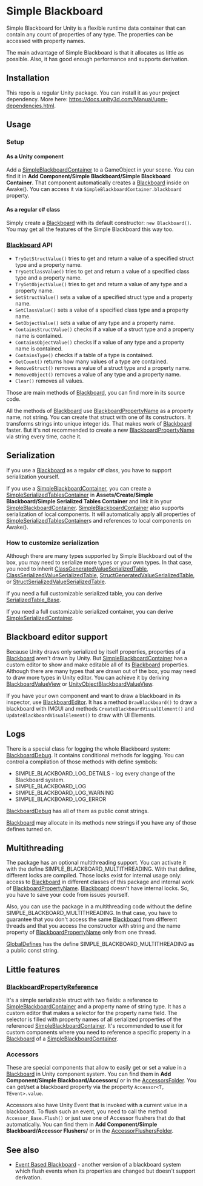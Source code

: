 # Simple Blackboard
Simple Blackboard for Unity is a flexible runtime data container that can contain any count of properties of any type.
The properties can be accessed with property names.

The main advantage of Simple Blackboard is that it allocates as little as possible.
Also, it has good enough performance and supports derivation.

## Installation

This repo is a regular Unity package. You can install it as your project dependency.
More here: https://docs.unity3d.com/Manual/upm-dependencies.html.

## Usage

### Setup

#### As a Unity component

Add a [SimpleBlackboardContainer] to a GameObject in your scene.
You can find it in **Add Component/Simple Blackboard/Simple Blackboard Container**.
That component automatically creates a [Blackboard] inside on Awake().
You can access it via `SimpleBlackboardContainer.blackboard` property.

#### As a regular c# class

Simply create a [Blackboard] with its default constructor: `new Blackboard()`.
You may get all the features of the Simple Blackboard this way too.


### [Blackboard] API

- `TryGetStructValue()` tries to get and return a value of a specified struct type and a property name.
- `TryGetClassValue()` tries to get and return a value of a specified class type and a property name.
- `TryGetObjectValue()` tries to get and return a value of any type and a property name.
- `SetStructValue()` sets a value of a specified struct type and a property name.
- `SetClassValue()` sets a value of a specified class type and a property name.
- `SetObjectValue()` sets a value of any type and a property name.
- `ContainsStructValue()` checks if a value of a struct type and a property name is contained.
- `ContainsObjectValue()` checks if a value of any type and a property name is contained.
- `ContainsType()` checks if a table of a type is contained.
- `GetCount()` returns how many values of a type are contained.
- `RemoveStruct()` removes a value of a struct type and a property name.
- `RemoveObject()` removes a value of any type and a property name.
- `Clear()` removes all values.

Those are main methods of [Blackboard], you can find more in its source code.

All the methods of [Blackboard] use [BlackboardPropertyName]
as a property name, not string. You can create that struct with one of its constructors. 
It transforms strings into unique integer ids. That makes work of [Blackboard] faster. 
But it's not recommended to create a new [BlackboardPropertyName] via string every time, cache it.

## Serialization

If you use a [Blackboard] as a regular c# class, you have to support serialization yourself.

If you use a [SimpleBlackboardContainer], you can create a [SimpleSerializedTablesContainer]
in **Assets/Create/Simple Blackboard/Simple Serialized Tables Container** 
and link it in your [SimpleBlackboardContainer].
[SimpleBlackboardContainer] also supports serialization of local components.
It will automatically apply all properties of [SimpleSerializedTablesContainer]s and references 
to local components on Awake().

### How to customize serialization

Although there are many types supported by Simple Blackboard out of the box, 
you may need to serialize more types or your own types.
In that case, you need to inherit [ClassGeneratedValueSerializedTable], [ClassSerializedValueSerializedTable],
[StructGeneratedValueSerializedTable], or [StructSerializedValueSerializedTable].

If you need a full customizable serialized table, you can derive [SerializedTable_Base].

If you need a full customizable serialized container, you can derive [SimpleSerializedContainer].

## Blackboard editor support

Because Unity draws only serialized by itself properties, 
properties of a [Blackboard] aren't drawn by Unity. 
But [SimpleBlackboardContainer] has a custom editor to show and make editable all of its [Blackboard] properties.
Although there are many types that are drawn out of the box, you may need to draw more types in Unity editor. 
You can achieve it by deriving [BlackboardValueView] or [UnityObjectBlackboardValueView].

If you have your own component and want to draw a blackboard in its inspector, use [BlackboardEditor].
It has a method `DrawBlackboard()` to draw a blackboard with IMGUI 
and methods `CreateBlackboardVisualElement()` and `UpdateBlackboardVisualElement()` to draw with UI Elements.

## Logs

There is a special class for logging the whole Blackboard system: [BlackboardDebug].
It contains conditional methods for logging. You can control a compilation of those methods with define symbols:
- SIMPLE_BLACKBOARD_LOG_DETAILS - log every change of the Blackboard system.
- SIMPLE_BLACKBOARD_LOG
- SIMPLE_BLACKBOARD_LOG_WARNING
- SIMPLE_BLACKBOARD_LOG_ERROR

[BlackboardDebug] has all of them as public const strings.

[Blackboard] may allocate in its methods new strings if you have any of those defines turned on.

## Multithreading

The package has an optional multithreading support. 
You can activate it with the define SIMPLE_BLACKBOARD_MULTITHREADING.
With that define, different locks are compiled. 
Those locks exist for internal usage only: access to [Blackboard]
in different classes of this package and internal work of [BlackboardPropertyName].
[Blackboard] doesn't have internal locks. So, you have to save your code from issues yourself.

Also, you can use the package in a multithreading code without the define SIMPLE_BLACKBOARD_MULTITHREADING.
In that case, you have to guarantee that you don't access the same [Blackboard]
from different threads and that you access the constructor with string 
and the name property of [BlackboardPropertyName] only from one thread.

[GlobalDefines] has the define SIMPLE_BLACKBOARD_MULTITHREADING as a public const string.

## Little features

### [BlackboardPropertyReference]

It's a simple serializable struct with two fields: a reference to [SimpleBlackboardContainer]
and a property name of string type. It has a custom editor that makes a selector for the property name field. 
The selector is filled with property names of all serialized properties 
of the referenced [SimpleBlackboardContainer].
It's recommended to use it for custom components 
where you need to reference a specific property in a [Blackboard] of a [SimpleBlackboardContainer].

### Accessors

These are special components that allow to easily get or set a value in a [Blackboard] 
in Unity component system.
You can find them in **Add Component/Simple Blackboard/Accessors/** or in the [AccessorsFolder].
You can get/set a blackboard property via the property `Accessor<T, TEvent>.value`.

Accessors also have Unity Event that is invoked with a current value in a blackboard. 
To flush such an event, you need to call the method `Accessor_Base.Flush()` 
or just use one of Accessor flushers that do that automatically.
You can find them in **Add Component/Simple Blackboard/Accessor Flushers/** or in the [AccessorFlushersFolder].

## See also
- [Event Based Blackboard](https://github.com/ZorPastaman/Event-Based-Blackboard) - 
another version of a blackboard system which flush events when its properties are changed 
but doesn't support derivation.

[Blackboard]: Runtime/Core/Blackboard.cs
[BlackboardPropertyName]: Runtime/Core/BlackboardPropertyName.cs
[SimpleBlackboardContainer]: Runtime/Components/SimpleBlackboardContainer.cs
[BlackboardPropertyReference]: Runtime/Components/BlackboardPropertyReference.cs
[SimpleSerializedContainer]: Runtime/Serialization/SimpleSerializedContainer.cs
[SimpleSerializedTablesContainer]: Runtime/Serialization/SimpleSerializedTablesContainer.cs
[SerializedTable_Base]: Runtime/Serialization/SerializedTables/SerializedTable_Base.cs
[ClassGeneratedValueSerializedTable]: Runtime/Serialization/SerializedTables/ClassGeneratedValueSerializedTable.cs
[ClassSerializedValueSerializedTable]: Runtime/Serialization/SerializedTables/ClassSerializedValueSerializedTable.cs
[StructGeneratedValueSerializedTable]: Runtime/Serialization/SerializedTables/StructGeneratedValueSerializedTable.cs
[StructSerializedValueSerializedTable]: Runtime/Serialization/SerializedTables/StructSerializedValueSerializedTable.cs
[BlackboardDebug]: Runtime/Debug/BlackboardDebug.cs
[BlackboardValueView]: Editor/ValueViews/BlackboardValueView.cs
[UnityObjectBlackboardValueView]: Editor/ValueViews/Implementations/UnityObjectBlackboardValueView.cs
[BlackboardEditor]: Editor/EditorTools/BlackboardEditor.cs
[GlobalDefines]: Runtime/GlobalDefines.cs
[AccessorsFolder]: Runtime/Components/Accessors
[AccessorFlushersFolder]: Runtime/Components/AccessorFlushers
